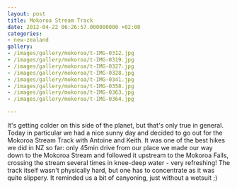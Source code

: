 ```yaml
---
layout: post
title: Mokoroa Stream Track
date: 2012-04-22 06:26:57.000000000 +02:00
categories:
- new-zealand
gallery:
- /images/gallery/mokoroa/t-IMG-0312.jpg
- /images/gallery/mokoroa/t-IMG-0319.jpg
- /images/gallery/mokoroa/t-IMG-0327.jpg
- /images/gallery/mokoroa/t-IMG-0328.jpg
- /images/gallery/mokoroa/t-IMG-0341.jpg
- /images/gallery/mokoroa/t-IMG-0358.jpg
- /images/gallery/mokoroa/t-IMG-0363.jpg
- /images/gallery/mokoroa/t-IMG-0364.jpg

---
```

It's getting colder on this side of the planet, but that's only true in general. Today in particular we had a nice sunny day and decided to go out for the Mokoroa Stream Track with Antoine and Keith. It was one of the best hikes we did in NZ so far: only 45min drive from our place we made our way down to the Mokoroa Stream and followed it upstream to the Mokoroa Falls, crossing the stream several times in knee-deep water - very refreshing! The track itself wasn't physically hard, but one has to concentrate as it was quite slippery. It reminded us a bit of canyoning, just without a wetsuit ;)

